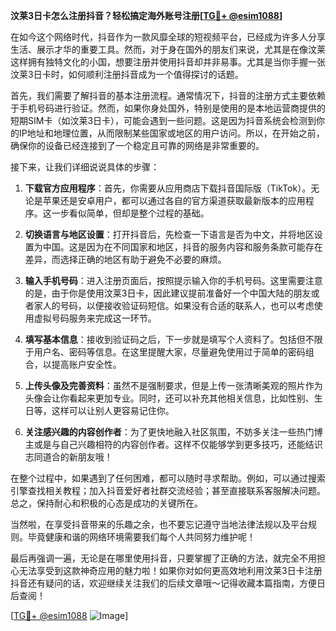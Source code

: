 **汶莱3日卡怎么注册抖音？轻松搞定海外账号注册[[TG💪+ @esim1088](https://t.me/s/esim1088)]**

在如今这个网络时代，抖音作为一款风靡全球的短视频平台，已经成为许多人分享生活、展示才华的重要工具。然而，对于身在国外的朋友们来说，尤其是在像汶莱这样拥有独特文化的小国，想要注册并使用抖音却并非易事。尤其是当你手握一张汶莱3日卡时，如何顺利注册抖音成为一个值得探讨的话题。

首先，我们需要了解抖音的基本注册流程。通常情况下，抖音的注册方式主要依赖于手机号码进行验证。然而，如果你身处国外，特别是使用的是本地运营商提供的短期SIM卡（如汶莱3日卡），可能会遇到一些问题。这是因为抖音系统会检测到你的IP地址和地理位置，从而限制某些国家或地区的用户访问。所以，在开始之前，确保你的设备已经连接到了一个稳定且可靠的网络是非常重要的。

接下来，让我们详细说说具体的步骤：

1. **下载官方应用程序**：首先，你需要从应用商店下载抖音国际版（TikTok）。无论是苹果还是安卓用户，都可以通过各自的官方渠道获取最新版本的应用程序。这一步看似简单，但却是整个过程的基础。

2. **切换语言与地区设置**：打开抖音后，先检查一下语言是否为中文，并将地区设置为中国。这是因为在不同国家和地区，抖音的服务内容和服务条款可能存在差异，而选择正确的地区有助于避免不必要的麻烦。

3. **输入手机号码**：进入注册页面后，按照提示输入你的手机号码。这里需要注意的是，由于你是使用汶莱3日卡，因此建议提前准备好一个中国大陆的朋友或者家人的号码，以便接收验证码短信。如果没有合适的联系人，也可以考虑使用虚拟号码服务来完成这一环节。

4. **填写基本信息**：接收到验证码之后，下一步就是填写个人资料了。包括但不限于用户名、密码等信息。在这里提醒大家，尽量避免使用过于简单的密码组合，以提高账户安全性。

5. **上传头像及完善资料**：虽然不是强制要求，但是上传一张清晰美观的照片作为头像会让你看起来更加专业。同时，还可以补充其他相关信息，比如性别、生日等，这样可以让别人更容易记住你。

6. **关注感兴趣的内容创作者**：为了更快地融入社区氛围，不妨多关注一些热门博主或是与自己兴趣相符的内容创作者。这样不仅能够学到更多技巧，还能结识志同道合的新朋友哦！

在整个过程中，如果遇到了任何困难，都可以随时寻求帮助。例如，可以通过搜索引擎查找相关教程；加入抖音爱好者社群交流经验；甚至直接联系客服解决问题。总之，保持耐心和积极的心态是成功的关键所在。

当然啦，在享受抖音带来的乐趣之余，也不要忘记遵守当地法律法规以及平台规则。毕竟健康和谐的网络环境需要我们每个人共同努力维护呢！

最后再强调一遍，无论是在哪里使用抖音，只要掌握了正确的方法，就完全不用担心无法享受到这款神奇应用的魅力啦！如果你对如何更高效地利用汶莱3日卡注册抖音还有疑问的话，欢迎继续关注我们的后续文章哦～记得收藏本篇指南，方便日后查阅！

[[TG💪+ @esim1088](https://t.me/s/esim1088) ![Image](https://i.postimg.cc/4NQfJmqS/Snipaste-2025-05-13-00-14-12.png)]